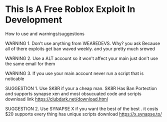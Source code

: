 # This Is A Free Roblox Exploit In Development

How to use and warnings/suggestions

WARNING 1. Don't use anything from WEAREDEVS. Why? you ask Because all of there exploits get ban waved weekly. and your pretty much srewed

WARNING 2. Use a ALT account so it won't affect your main just don't use the same email for them

WARNING 3. If you use your main account never run a script that is noticable

SUGGESTION 1. Use SK8R if your a cheap man. SK8R Has Ban Portection and supports synapse xen and most obsucuated code and scripts download link https://clubdark.net/download.html

SUGGESTION 2. Use SYNAPSE X if you want the best of the best . it costs $20 supports every thing has unique scripts download https://x.synapse.to/


